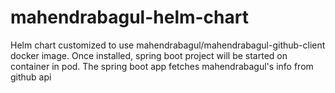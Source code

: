 # mahendrabagul-helm-chart
Helm chart customized to use mahendrabagul/mahendrabagul-github-client docker image. Once installed, spring boot project will be started on container in pod. The spring boot app fetches mahendrabagul's info from github api


